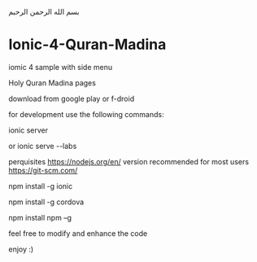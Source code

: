بسم الله الرحمن الرحبم

# Ionic-4-Quran-Madina


iomic 4 sample with side menu

Holy Quran Madina pages


download from google play or f-droid

for development use the following commands:

ionic server

or 
ionic serve --labs

perquisites 
https://nodejs.org/en/ version recommended for most users
https://git-scm.com/

npm install -g ionic

npm install -g cordova

npm install npm –g


feel free to modify and enhance the code

enjoy :)
